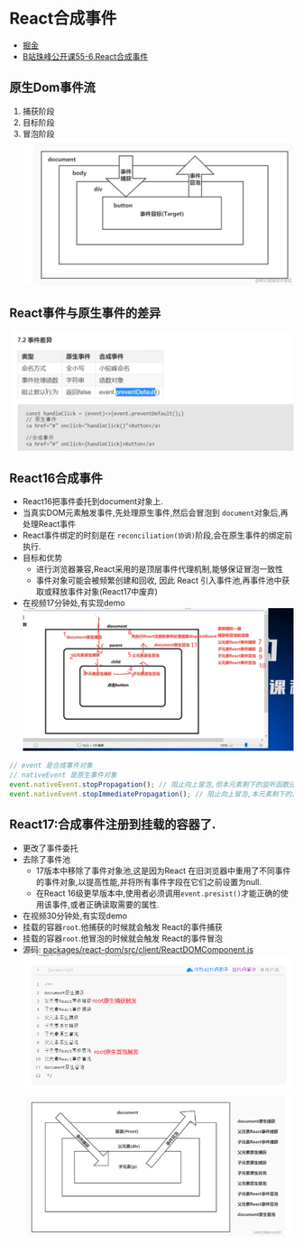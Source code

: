 # React合成事件

- [掘金](https://juejin.cn/post/7183952097161773093)
- [B站珠峰公开课55-6.React合成事件](https://www.bilibili.com/video/BV1tK4y1R7Kt)

## 原生Dom事件流
1. 捕获阶段
2. 目标阶段
3. 冒泡阶段
![img.png](img.png)


## React事件与原生事件的差异
![img_1.png](img_1.png)

## React16合成事件
- React16把事件委托到document对象上.
- 当真实DOM元素触发事件,先处理原生事件,然后会冒泡到 ``document``对象后,再处理React事件
- React事件绑定的时刻是在 ``reconciliation(协调)``阶段,会在原生事件的绑定前执行.
- 目标和优势
  - 进行浏览器兼容,React采用的是顶层事件代理机制,能够保证冒泡一致性
  - 事件对象可能会被频繁创建和回收, 因此 React 引入事件池,再事件池中获取或释放事件对象(React17中废弃)
- 在视频17分钟处,有实现demo
![img_2.png](img_2.png)
```javascript
// event 是合成事件对象
// nativeEvent 是原生事件对象
event.nativeEvent.stopPropagation(); // 阻止向上冒泡,但本元素剩下的监听函数还会执行
event.nativeEvent.stopImmediatePropagation(); // 阻止向上冒泡,本元素剩下的监听函数不再执行
```


## React17:合成事件注册到挂载的容器了.
- 更改了事件委托
- 去除了事件池
  - 17版本中移除了事件对象池,这是因为React 在旧浏览器中重用了不同事件的事件对象,以提高性能,并将所有事件字段在它们之前设置为null.
  - 在React 16级更早版本中,使用者必须调用``event.presist()``才能正确的使用该事件,或者正确读取需要的属性.
- 在视频30分钟处,有实现demo
- 挂载的容器``root``.他捕获的时候就会触发 React的事件捕获
- 挂载的容器``root``.他冒泡的时候就会触发 React的事件冒泡
- 源码: [packages/react-dom/src/client/ReactDOMComponent.js](https://github.com/facebook/react/blob/main/packages/react-dom/src/client/ReactDOMComponent.js)
![img_6.png](img_6.png)
![img_7.png](img_7.png)


